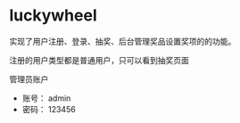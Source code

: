 # luckywheel

实现了用户注册、登录、抽奖、后台管理奖品设置奖项的的功能。

注册的用户类型都是普通用户，只可以看到抽奖页面

管理员账户
+ 账号： admin
+ 密码： 123456
